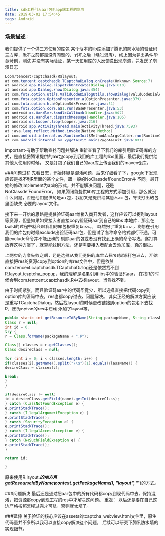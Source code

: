 ```yaml
---
title: sdk工程引入aar包对app端工程的影响
date: 2019-03-02 17:54:45
tags: Android
---
```


### 场景描述：
我们提供了一个供三方使用的库包
某个版本的lib库添加了腾讯的防水墙的验证码三方库，发布之前都是没有问题的，发布之后（经过混淆），线上因为弹出条件毕竟苛刻，测试
并没有实际验证，某一天使用库的人反馈说出现崩溃，并发送了崩溃日志

<!--more-->

```java
Lcom/tencent/captchasdk/R$layout;
at com.tencent.captchasdk.TCaptchaDialog.onCreate(Unknown Source:7)
at android.app.Dialog.dispatchOnCreate(Dialog.java:610)
at android.app.Dialog.show(Dialog.java:454)
at com.fota.option.utils.ValidCodeDialogUtils.showDialog(ValidCodeDialogUtils.java:96)
at com.fota.option.OptionPresenter.a(OptionPresenter.java:379)
at com.fota.option.h.a(OptionSdkPresenter.java:54)
at com.fota.option.core.a$1.run(BasePresenter.java:53)
at android.os.Handler.handleCallback(Handler.java:907)
at android.os.Handler.dispatchMessage(Handler.java:105)
at android.os.Looper.loop(Looper.java:216)
at android.app.ActivityThread.main(ActivityThread.java:7593)
at java.lang.reflect.Method.invoke(Native Method)
at com.android.internal.os.RuntimeInit$MethodAndArgsCaller.run(RuntimeInit.java:524)
at com.android.internal.os.ZygoteInit.main(ZygoteInit.java:987)
```

important-有助于帮助查找问题并解决
重新查看了下我们的库引用验证码库的方式，是直接把腾讯提供的aar包copy到我们的库工程的libs里面，最后我们提供给其他人使用的时候，
又是打包了我们自己的aar库上传至我们的maven仓库。

###问题过程
先看日志，开始怀疑是混淆问题，后来仔细看了下，google下发现应该是找不到R里面的某个文件，跟一般的NoClassdefFoundError并
不同。最开始的修改implement为api的形式，并不能解决问题，还是NoClassdefFoundError。
如果腾讯能提供lib库工程的方式添加引用，那么就没什么问题，但是他们提供的是arr包，我们又是提供给其他人arr包，导致打出的包里面缺失
必要的layout文件。

接下来一开始的思路是提供验证码aar给接入商开发者，这样应该可以找到layout等资源，但是如果如果接入者直接copy验证码aar到自己的libs
本地库，那么在build的过程中就会跟我们的库包报重复Error。。
既然报了重复Error，我想在引用我们的库包的时候exclude出验证码aar包，但是试了各种命令格式都行不通。可能exclude命令并不能正确的
剔除aar的包或者没有找到正确的命令写法。遂打算放弃这种方案了，就算能找到方法，还是需要接入者配合去添加库，真的很扯。

上两步的方案失败之后，还是选择从我们提供的库里去把res资源打包进去，开始直接把res的资源copy到option的库res文件中，但是依然
com.tencent.captchasdk.TCaptchaDialog还是依然找不到R.layout.tcaptcha_popup，我的理解是如果引用libs中的验证码aar，
在找R的时候会到com.tentcent.captchasdk.R中去找layout，当然找不到。

由于时间紧张，而且验证码aar中的代码毕竟少，所以选择直接把代码copy到option库的源码中去，res也都copy过去，问题解决。
其实正经的解决方案应该是重写TCaptchaDialog，然后找layout的时候更改链接到option的包名下去找R，因为option的res中已经
添加了layout等。

```java
public static int getResourseIdByName(String packageName, String className, String name) {
Class r = null;
int id = 0;
try {
r = Class.forName(packageName + ".R");

Class[] classes = r.getClasses();
Class desireClass = null;

for (int i = 0; i < classes.length; i++) {
if(classes[i].getName().split("\\$")[1].equals(className)) {
desireClass = classes[i];

break;
}
}

if(desireClass != null)
id = desireClass.getField(name).getInt(desireClass);
} catch (ClassNotFoundException e) {
e.printStackTrace();
} catch (IllegalArgumentException e) {
e.printStackTrace();
} catch (SecurityException e) {
e.printStackTrace();
} catch (IllegalAccessException e) {
e.printStackTrace();
} catch (NoSuchFieldException e) {
e.printStackTrace();
}

return id;

}
```

原来使用R.layout.***的地方用getResourseIdByName(context.getPackageName(), "layout", "***")的方式。

###问题解决
最后还是通过把aar包中的所有代码都copy到现代码中去，保持混淆，把资源都copy到现工程的res中才解决这问题。
重视：
以后还是要在自己这边严格按照流程过完才可以。否则就太坑了。

###延伸
关于验证的核心应该在assets的tcaptcha_webview.html文件里，原生代码量并不多所以我可以直接copy解决这个问题，
后续可以研究下腾讯防水墙的实现细节。